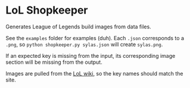 # LoL Shopkeeper

Generates League of Legends build images from data files.

See the `examples` folder for examples (duh). Each `.json` corresponds to a `.png`, so `python shopkeeper.py sylas.json` will create `sylas.png`.

If an expected key is missing from the input, its corresponding image section will be missing from the output.

Images are pulled from the [LoL wiki](https://leagueoflegends.fandom.com/wiki), so the key names should match the site.
